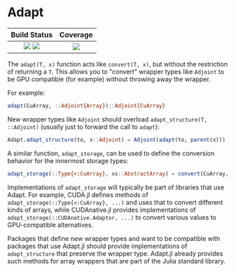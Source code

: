 # Adapt

| **Build Status**                                      | **Coverage**                    |
|:-----------------------------------------------------:|:-------------------------------:|
| [![][ci-img]][ci-url] [![][pkgeval-img]][pkgeval-url] | [![][codecov-img]][codecov-url] |

[ci-img]: https://github.com/JuliaGPU/Adapt.jl/workflows/CI/badge.svg
[ci-url]: https://github.com/JuliaGPU/Adapt.jl/actions?query=workflow:CI

[pkgeval-img]: https://juliaci.github.io/NanosoldierReports/pkgeval_badges/A/Adapt.svg
[pkgeval-url]: https://juliaci.github.io/NanosoldierReports/pkgeval_badges/A/Adapt.html

[codecov-img]: https://codecov.io/gh/JuliaGPU/Adapt.jl/branch/master/graph/badge.svg
[codecov-url]: https://codecov.io/gh/JuliaGPU/Adapt.jl

The `adapt(T, x)` function acts like `convert(T, x)`, but without the
restriction of returning a `T`. This allows you to "convert" wrapper types like
`Adjoint` to be GPU compatible (for example) without throwing away the wrapper.

For example:

```julia
adapt(CuArray, ::Adjoint{Array})::Adjoint{CuArray}
```

New wrapper types like `Adjoint` should overload `adapt_structure(T, ::Adjoint)`
(usually just to forward the call to `adapt`):

```julia
Adapt.adapt_structure(to, x::Adjoint) = Adjoint(adapt(to, parent(x)))
```

A similar function, `adapt_storage`, can be used to define the conversion
behavior for the innermost storage types:

```julia
adapt_storage(::Type{<:CuArray}, xs::AbstractArray) = convert(CuArray, xs)
```

Implementations of `adapt_storage` will typically be part of libraries that use
Adapt. For example, CUDA.jl defines methods of
`adapt_storage(::Type{<:CuArray}, ...)` and uses that to convert different kinds
of arrays, while CUDAnative.jl provides implementations of
`adapt_storage(::CUDAnative.Adaptor, ...)` to convert various values to
GPU-compatible alternatives.

Packages that define new wrapper types and want to be compatible with packages
that use Adapt.jl should provide implementations of `adapt_structure` that
preserve the wrapper type. Adapt.jl already provides such methods for array
wrappers that are part of the Julia standard library.
